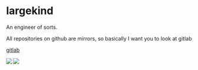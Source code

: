 # largekind

An engineer of sorts.

All repositories on github are mirrors, so basically I want you to look at gitlab

[gitlab](https://gitlab.com/largekind)

<a href="https://github.com/anuraghazra/github-readme-stats">
  <img align="left" src="https://github-readme-stats.vercel.app/api?username=largekind&count_private=true&show_icons=true" />
</a>
<a href="https://github.com/anuraghazra/github-readme-stats">
  <img align="left" src="https://github-readme-stats.vercel.app/api/top-langs/?username=largekind" />
</a>
